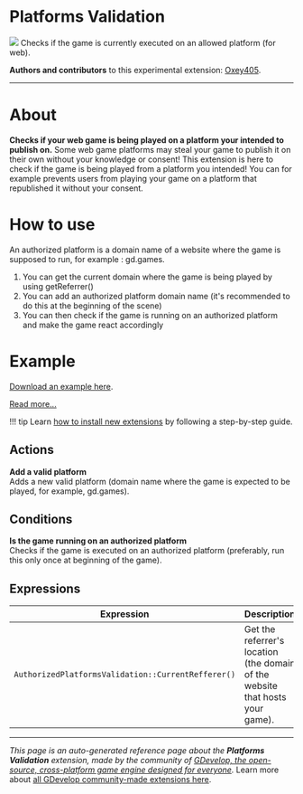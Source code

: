 # Platforms Validation

<img src="https://asset-resources.gdevelop.io/public-resources/Icons/0d42bc9711bc135b0dfb0084a37469540468e243a560339b99e399bd77f48010_check-decagram.svg" class="extension-icon"></img>
Checks if the game is currently executed on an allowed platform (for web).

**Authors and contributors** to this experimental extension: [Oxey405](https://gd.games/Oxey405).

---

# About

**Checks if your web game is being played on a platform your intended to publish on.**
Some web game platforms may steal your game to publish it on their own without your knowledge or consent!
This extension is here to check if the game is being played from a platform you intended!
You can for example prevents users from playing your game on a platform that republished it without your consent. 

# How to use
An authorized platform is a domain name of a website where the game is supposed to run, for example : gd.games.
1. You can get the current domain where the game is being played by using getReferrer()
2. You can add an authorized platform domain name (it's recommended to do this at the beginning of the scene)
3. You can then check if the game is running on an authorized platform and make the game react accordingly

# Example
[Download an example here](https://oxey405.com/projects/execution-context).

[Read more...](https://oxey405.com/projects/execution-context/index.html)

!!! tip
    Learn [how to install new extensions](/gdevelop5/extensions/search) by following a step-by-step guide.

## Actions

**Add a valid platform**  
Adds a new valid platform (domain name where the game is expected to be played, for example, gd.games).

## Conditions

**Is the game running on an authorized platform**  
Checks if the game is executed on an authorized platform (preferably, run this only once at beginning of the game).

## Expressions

| Expression | Description |  |
|-----|-----|-----|
| `AuthorizedPlatformsValidation::CurrentRefferer()` | Get the referrer's location (the domain of the website that hosts your game). ||


---

*This page is an auto-generated reference page about the **Platforms Validation** extension, made by the community of [GDevelop, the open-source, cross-platform game engine designed for everyone](https://gdevelop.io/).* Learn more about [all GDevelop community-made extensions here](/gdevelop5/extensions).